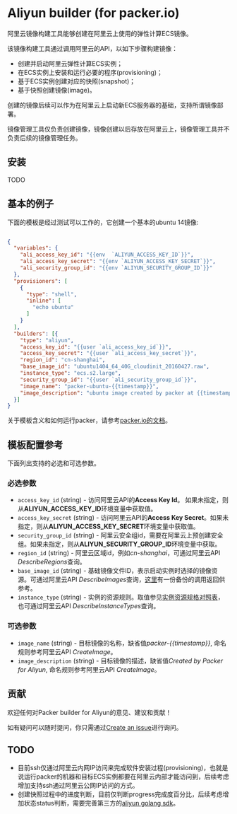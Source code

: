 # Aliyun builder (for packer.io)

阿里云镜像构建工具能够创建在阿里云上使用的弹性计算ECS镜像。 

该镜像构建工具通过调用阿里云的API，以如下步骤构建镜像：

* 创建并启动阿里云弹性计算ECS实例；
* 在ECS实例上安装和运行必要的程序(provisioning)；
* 基于ECS实例创建对应的快照(snapshot)；
* 基于快照创建镜像(image)。

创建的镜像后续可以作为在阿里云上启动新ECS服务器的基础，支持所谓镜像部署。

镜像管理工具仅负责创建镜像，镜像创建以后存放在阿里云上，镜像管理工具并不负责后续的镜像管理任务。

## 安装

TODO


## 基本的例子

下面的模板是经过测试可以工作的，它创建一个基本的ubuntu 14镜像:

```JSON

{
  "variables": {
    "ali_access_key_id": "{{env  `ALIYUN_ACCESS_KEY_ID`}}",
    "ali_access_key_secret": "{{env `ALIYUN_ACCESS_KEY_SECRET`}}",
    "ali_security_group_id": "{{env `ALIYUN_SECURITY_GROUP_ID`}}"
  },
  "provisioners": [
    {
      "type": "shell",
      "inline": [
        "echo ubuntu"
      ]
    }
  ],
  "builders": [{
    "type": "aliyun",
    "access_key_id": "{{user `ali_access_key_id`}}",
    "access_key_secret": "{{user `ali_access_key_secret`}}",
    "region_id": "cn-shanghai",
    "base_image_id": "ubuntu1404_64_40G_cloudinit_20160427.raw",
    "instance_type": "ecs.s2.large",
    "security_group_id": "{{user `ali_security_group_id`}}",
    "image_name": "packer-ubuntu-{{timestamp}}",
    "image_description": "ubuntu image created by packer at {{timestamp}}"
  }]
}

```

关于模板含义和如何运行packer，请参考[packer.io的文档](https://www.packer.io/docs/)。

## 模板配置参考

下面列出支持的必选和可选参数。

### 必选参数

* `access_key_id` (string) - 访问阿里云API的**Access Key Id**。 如果未指定，则从**ALIYUN_ACCESS_KEY_ID**环境变量中获取值。
* `access_key_secret` (string) - 访问阿里云API的**Access Key Secret**。如果未指定，则从**ALIYUN_ACCESS_KEY_SECRET**环境变量中获取值。
* `security_group_id` (string) - 阿里云安全组id，需要在阿里云上预创建安全组。如果未指定，则从**ALIYUN_SECURITY_GROUP_ID**环境变量中获取。
* `region_id` (string) - 阿里云区域id，例如*cn-shanghai*，可通过阿里云API *DescribeRegions*查询。
* `base_image_id` (string) - 基础镜像文件ID，表示启动实例时选择的镜像资源。可通过阿里云API *DescribeImages*查询，[这里](examples/ali_base_image.txt)有一份备份的调用返回供参考。
* `instance_type` (string) - 实例的资源规则。取值参见[实例资源规格对照表](https://help.aliyun.com/document_detail/25685.html?spm=5176.doc25499.2.5.HgFKqE)，也可通过阿里云API *DescribeInstanceTypes*查询。

### 可选参数

* `image_name` (string) - 目标镜像的名称，缺省值*packer-{{timestamp}}*, 命名规则参考阿里云API *CreateImage*。
* `image_description` (string) - 目标镜像的描述，缺省值*Created by Packer for Aliyun*, 命名规则参考阿里云API *CreateImage*。

## 贡献

欢迎任何对Packer builder for Aliyun的意见、建议和贡献！

如有疑问可以随时提问，你只需通过[Create an issue](https://github.com/archcentric/packer-builder-aliyun/issues/new)进行询问。

## TODO
* 目前ssh仅通过阿里云内网IP访问来完成软件安装过程(provisioning)，也就是说运行packer的机器和目标ECS实例都要在阿里云内部才能访问到，后续考虑增加支持ssh通过阿里云公网IP访问的方式。
* 创建快照过程中的进度判断，目前仅判断progress完成度百分比，后续考虑增加状态status判断，需要完善第三方的[aliyun golang sdk](https://github.com/denverdino/aliyungo)。


